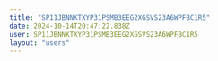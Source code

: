 ```yaml
---
title: "SP11JBNNKTXYP31PSMB3EEG2XGSVS23A6WPFBC1R5"
date: 2024-10-14T20:47:22.838Z
user: SP11JBNNKTXYP31PSMB3EEG2XGSVS23A6WPFBC1R5
layout: "users"
---
```

    